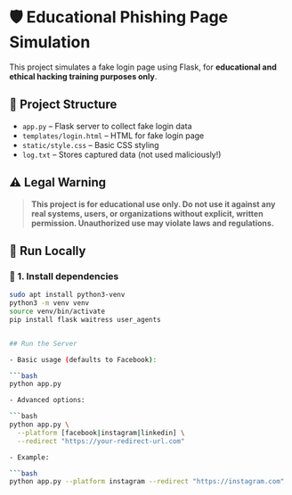 # 🛡️ Educational Phishing Page Simulation

This project simulates a fake login page using Flask, for **educational and ethical hacking training purposes only**.

## 📂 Project Structure

- `app.py` – Flask server to collect fake login data
- `templates/login.html` – HTML for fake login page
- `static/style.css` – Basic CSS styling
- `log.txt` – Stores captured data (not used maliciously!)

## ⚠️ Legal Warning

> **This project is for educational use only. Do not use it against any real systems, users, or organizations without explicit, written permission. Unauthorized use may violate laws and regulations.**

## 🚀 Run Locally

### 🧱 1. Install dependencies

```bash
sudo apt install python3-venv
python3 -m venv venv
source venv/bin/activate
pip install flask waitress user_agents


## Run the Server

- Basic usage (defaults to Facebook):

```bash
python app.py

- Advanced options:

```bash
python app.py \
  --platform [facebook|instagram|linkedin] \
  --redirect "https://your-redirect-url.com"

- Example:

```bash
python app.py --platform instagram --redirect "https://instagram.com"